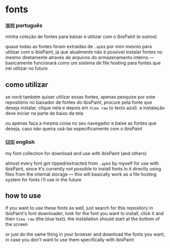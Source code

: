 # fonts
### 🇧🇷 português
minha coleção de fontes para baixar e utilizar com o ibisPaint (e outros)

quase todas as fontes foram extraídas de `.apk`s por mim mesmo para utilizar com o ibisPaint, já que atualmente não é possível instalar fontes no mesmo diretamente através de arquivos do armazenamento interno — basicamente funcionará como um sistema de file hosting para fontes que irei utilizar no futuro

## como utilizar
se você também quiser utilizar essas fontes, apenas pesquise por este repositório no baixador de fontes do ibisPaint, procure pela fonte que deseja instalar, clique nela e depois em `View raw` (o texto azul). a instalação deve iniciar na parte de baixo da tela

ou apenas faça a mesma coisa no seu navegador e baixe as fontes que deseja, caso não queira usá-las especificamente com o ibisPaint

### 🇺🇸 english
my font collection for download and use with ibisPaint (and others)

almost every font got ripped/extracted from `.apk`s by myself for use with ibisPaint, since it's currently not possible to install fonts in it directly using files from the internal storage — this will basically work as a file hosting system for fonts i'll use in the future

## how to use
if you want to use these fonts as well, just search for this repository in ibisPaint's font downloader, look for the font you want to install, click it and then `View raw` (the blue text). the installation should start at the bottom of the screen

or just do the same thing in your browser and download the fonts you want, in case you don't want to use them specifically with ibisPaint
